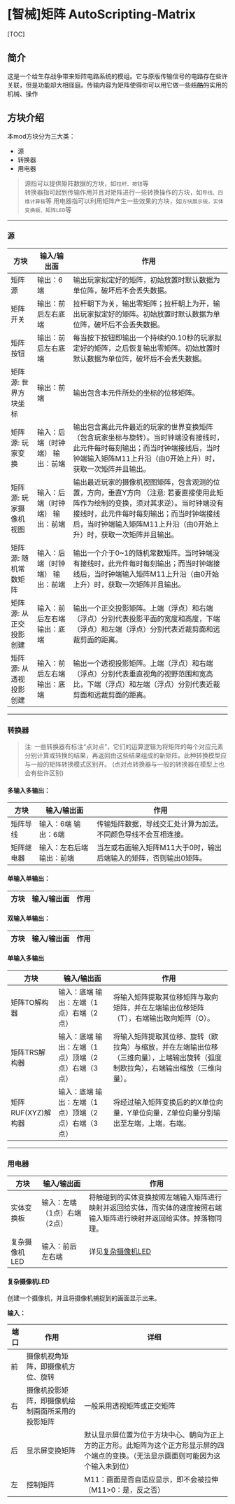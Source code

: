 # [智械]矩阵 AutoScripting-Matrix
[TOC]



## 简介

这是一个给生存战争带来矩阵电路系统的模组。它与原版传输信号的电路存在些许关联，但是功能却大相径庭。传输内容为矩阵使得你可以用它做一些~~炫酷的~~实用的机械、操作
## 方块介绍
本mod方块分为三大类：
- 源
- 转换器
- 用电器
> 源指可以提供矩阵数据的方块，如`拉杆、按钮`等  
> 转换器指可起到传输作用并且对矩阵进行一些转换操作的方块，如`导线、四维计算板`等
> 用电器指可以利用矩阵产生一些效果的方块，如`方块展示板，实体变换板、矩阵LED`等

---

### 源
| 方块                   | 输入/输出面                     | 作用                                                         |
| ---------------------- | ------------------------------- | ------------------------------------------------------------ |
| 矩阵源                 | 输出：6端                       | 输出玩家拟定好的矩阵，初始放置时默认数据为单位阵，破坏后不会丢失数据。 |
| 矩阵开关               | 输出：前后左右底端              | 拉杆朝下为关，输出零矩阵；拉杆朝上为开，输出玩家拟定好的矩阵。初始放置时默认数据为单位阵，破坏后不会丢失数据。 |
| 矩阵按钮               | 输出：前后左右底端              | 每当按下按钮即输出一个持续约0.10秒的玩家拟定好的矩阵，之后恢复输出零矩阵。初始放置时默认数据为单位阵，破坏后不会丢失数据。 |
| 矩阵源: 世界方块坐标   | 输出：前端                      | 输出包含本元件所处的坐标的位移矩阵。                         |
| 矩阵源: 玩家变换       | 输入：后端（时钟端） 输出：前端 | 输出包含离此元件最近的玩家的世界变换矩阵（包含玩家坐标与旋转）。当时钟端没有接线时，此元件每时每刻输出；而当时钟端接线后，当时钟端输入矩阵M11上升沿（由0开始上升）时，获取一次矩阵并且输出。 |
| 矩阵源: 玩家摄像机视图 | 输入：后端（时钟端） 输出：前端 | 输出最近玩家的摄像机视图矩阵，包含观测的位置，方向，垂直Y方向 （注意: 若要直接使用此矩阵作为绘制的变换，须对其求逆）。当时钟端没有接线时，此元件每时每刻输出；而当时钟端接线后，当时钟端输入矩阵M11上升沿（由0开始上升）时，获取一次矩阵并且输出。 |
| 矩阵源: 随机常数矩阵   | 输入：后端（时钟端） 输出：前端 | 输出一个介于0~1的随机常数矩阵。当时钟端没有接线时，此元件每时每刻输出；而当时钟端接线后，当时钟端输入矩阵M11上升沿（由0开始上升）时，获取一次矩阵并且输出。 |
| 矩阵源: 从正交投影创建 | 输入：前后左右端 输出：底端     | 输出一个正交投影矩阵。上端（浮点）和右端（浮点）分别代表投影平面的宽度和高度，下端（浮点）和左端（浮点）分别代表近裁剪面和远裁剪面的距离。 |
| 矩阵源: 从透视投影创建 | 输入：前后左右端 输出：底端     | 输出一个透视投影矩阵。上端（浮点）和右端（浮点）分别代表垂直视角的视野范围和宽高比，下端（浮点）和左端（浮点）分别代表近裁剪面和远裁剪面的距离。 |

---

### 转换器
> 注: 一些转换器有标注“点对点”，它们的运算逻辑为将矩阵的每个对应元素分别计算或转换的结果，再返回由这些结果组成的新矩阵。此种转换模型应与一般的矩阵转换模式区别开。
> (点对点转换器与一般的转换器在模型上也会有些许区别)
#### 多输入多输出：

| 方块       | 输入/输出面                | 作用                                                         |
| ---------- | -------------------------- | ------------------------------------------------------------ |
| 矩阵导线   | 输入：6端  输出：6端       | 传输矩阵数据，导线交汇处计算为加法。不同颜色导线不会互相连接。 |
| 矩阵继电器 | 输入：左右后端  输出：前端 | 当左或右面输入矩阵M11大于0时，输出后端输入的矩阵，否则输出0矩阵。 |
#### 单输入单输出：

| 方块 | 输入/输出面 | 作用 |
| ---- | ----------- | ---- |
#### 双输入单输出：

| 方块 | 输入/输出面 | 作用 |
| ---- | ----------- | ---- |
#### 单输入多输出
| 方块               | 输入/输出面                                         | 作用                                                         |
| ------------------ | --------------------------------------------------- | ------------------------------------------------------------ |
| 矩阵TO解构器       | 输入：底端  输出：左端（1点）右端（2点）            | 将输入矩阵提取其位移矩阵与取向矩阵，并在左端输出位移矩阵（T），右端输出取向矩阵（O）。 |
| 矩阵TRS解构器      | 输入：底端  输出：左端（1点）顶端（2点）右端（3点） | 将输入矩阵提取其位移、旋转（欧拉角）与缩放，并在左端输出位移（三维向量），上端输出旋转（弧度制欧拉角），右端输出缩放（三维向量）。 |
| 矩阵RUF(XYZ)解构器 | 输入：底端  输出：左端（1点）顶端（2点）右端（3点） | 将经过输入矩阵变换后的的X单位向量，Y单位向量，Z单位向量分别输出至左端，上端，右端。 |

---

### 用电器
| 方块          | 输入/输出面                  | 作用                                                         |
| ------------- | ---------------------------- | ------------------------------------------------------------ |
| 实体变换板    | 输入：左端（1点）右端（2点） | 将触碰到的实体变换按照左端输入矩阵进行映射并返回给实体，而实体的速度按照右端输入矩阵进行映射并返回给实体。掉落物同理。 |
| 复杂摄像机LED | 输入：前后左右端             | 详见[复杂摄像机LED](#复杂摄像机LED)                          |
#### 复杂摄像机LED

创建一个摄像机，并且将摄像机捕捉到的画面显示出来。

**输入：**

| 端口 | 作用                                             | 详细                                                         |
| ---- | ------------------------------------------------ | ------------------------------------------------------------ |
| 前   | 摄像机视角矩阵，即摄像机方位、旋转               |                                                              |
| 右   | 摄像机投影矩阵，即摄像机绘制画面所采用的投影矩阵 | 一般采用透视矩阵或正交矩阵                                   |
| 后   | 显示屏变换矩阵                                   | 默认显示屏位置为位于方块中心、朝向为正上方的正方形。此矩阵为这个正方形显示屏的四个端点的变换。（无法显示画面则可能因为这个输入未到位） |
| 左   | 控制矩阵                                         | M11：画面是否自适应显示，即不会被拉伸（M11>0：是，反之否）   |
